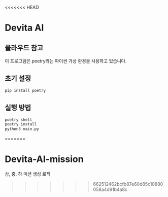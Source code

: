 <<<<<<< HEAD
# Devita AI
## 클라우드 참고
이 프로그램은 poetry라는 파이썬 가상 환경을 사용하고 있습니다.
## 초기 설정
```bash
pip install poetry
```
## 실행 방법
```bash
poetry shell
poetry install
python3 main.py
```
=======
# Devita-AI-mission
상, 중, 하 미션 생성 로직
>>>>>>> 662512462bcfb87e60d85c10880058a4d91b4a8c
